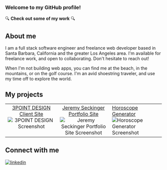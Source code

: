 ### Welcome to my GitHub profile!

:mag: **Check out some of my work**	:mag:

 ## About me
 
 I am a full stack software engineer and freelance web developer based in Santa Barbara, California and the greater Los Angeles area. I'm available for freelance work, and open to collaborating. Don't hesitate to reach out!

When I'm not building web apps, you can find me at the beach, in the mountains, or on the golf course. I'm an avid shoestring traveler, and use my time off to explore the world.

## My projects  
<table><tr><td valign="top" width="33%">
<div align="center"> 
<a href="https://3pointdesign.netlify.app/">3POINT DESIGN Client Site</a>
<img src="https://i.imgur.com/zUUZZ3c.jpg" alt="3POINT DESIGN Screenshot">
</div>
</td><td valign="top" width="33%">
<div align="center">
<a href="https://jeremyseckinger.netlify.app"/>Jeremy Seckinger Portfolio Site</a>
<img src="https://i.imgur.com/LgIFAWl.png" alt="Jeremy Seckinger Portfolio Site Screenshot">
</div>
</td><td valign="top" width="33%">
<a href="https://horoscopegenerator.netlify.app/">Horoscope Generator</a>
<img src="https://i.imgur.com/cYQVBFB.png" alt="Horoscope Generator Screenshot">
<div align="center">   
</div>
</td></tr></table> 

## Connect with me
<div>
<a href="https://www.linkedin.com/in/jeremy-seckinger/" target="_blank"><img src="https://img.shields.io/badge/linkedin-%231E77B5.svg?&style=for-the-badge&logo=linkedin&logoColor=white" alt="linkedin"></a>
 </div>
<br/>
